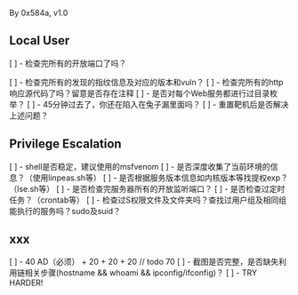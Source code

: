 By 0x584a, v1.0

## Local User

[ ] - 检查完所有的开放端口了吗？

[ ] - 检查完所有的发现的指纹信息及对应的版本和vuln？
[ ] - 检查完所有的http响应源代码了吗？留意是否存在注释
[ ] - 是否对每个Web服务都进行过目录枚举？
[ ] - 45分钟过去了，你还在陷入在兔子漏里面吗？
[ ] - 重置靶机后是否解决上述问题？

## Privilege Escalation

[ ] - shell是否稳定，建议使用的msfvenom
[ ] - 是否深度收集了当前环境的信息？（使用linpeas.sh等）
[ ] - 是否根据服务版本信息如内核版本等找提权exp？（lse.sh等）
[ ] - 是否检查完服务器所有的开放监听端口？
[ ] - 是否检查过定时任务？（crontab等）
[ ] - 检查过S权限文件及文件夹吗？查找过用户组及相同组能执行的服务吗？sudo及suid？

## xxx

[ ] - 40 AD（必须） + 20 + 20 + 20 // todo 70
[ ] - 截图是否完整，是否缺失利用链相关步骤(hostname && whoami && ipconfig/ifconfig)？
[ ] - TRY HARDER!
